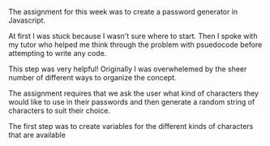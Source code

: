 The assignment for this week was to create a password generator in Javascript.

At first I was stuck because I wasn't sure where to start. Then I spoke with my tutor who helped me think through the problem with psuedocode before attempting to write any code.

This step was very helpful! Originally I was overwhelemed by the sheer number of different ways to organize the concept.

The assignment requires that we ask the user what kind of characters they would like to use in their passwords and then generate a random string of characters to suit their choice.

The first step was to create variables for the different kinds of characters that are available

